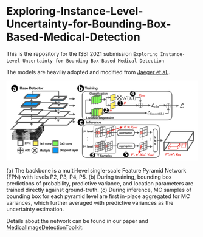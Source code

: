 # Exploring-Instance-Level-Uncertainty-for-Bounding-Box-Based-Medical-Detection

This is the repository for the ISBI 2021 submission ``Exploring Instance-Level Uncertainty for Bounding-Box-Based Medical Detection``

The models are heaviliy adopted and modified from [Jaeger et al.](https://github.com/MIC-DKFZ/medicaldetectiontoolkit).


![alt text](https://github.com/Jiawei-Yang/Exploring-Instance-Level-Uncertainty-for-Bounding-Box-Based-Medical-Detection/blob/main/overview.png)

(a) The backbone is a multi-level single-scale Feature Pyramid Network (FPN) with levels P2, P3, P4, P5. 
(b) During training, bounding box predictions of probability, predictive variance, and location parameters are trained directly against ground-truth. 
(c) During inference, MC samples of bounding box for each pyramid level are first in-place aggregated for MC variances, which further averaged with predictive variances as the uncertainty estimation.



Details about the network can be found in our paper and [MedicalImageDetectionToolkit](https://github.com/MIC-DKFZ/medicaldetectiontoolkit).

